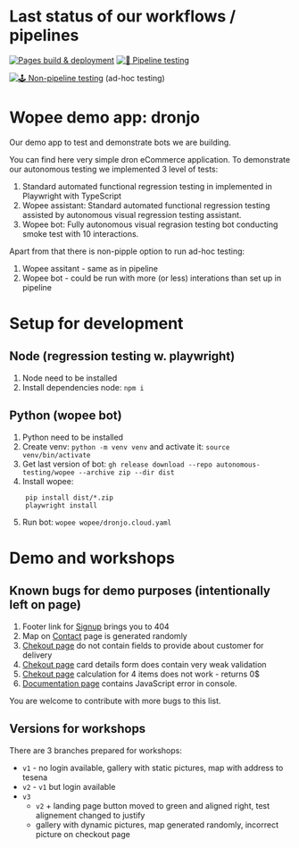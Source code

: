 # Last status of our workflows / pipelines

[![Pages build & deployment](https://github.com/autonomous-testing/dronjo/actions/workflows/pages/pages-build-deployment/badge.svg)](https://github.com/autonomous-testing/dronjo/actions/workflows/pages/pages-build-deployment)
[![🚀 Pipeline testing](https://github.com/autonomous-testing/dronjo/actions/workflows/pipeline-test.yml/badge.svg)](https://github.com/autonomous-testing/dronjo/actions/workflows/pipeline-test.yml)

[![🕹 Non-pipeline testing](https://github.com/autonomous-testing/dronjo/actions/workflows/non-pipeline-test.yml/badge.svg)](https://github.com/autonomous-testing/dronjo/actions/workflows/non-pipeline-test.yml)
(ad-hoc testing)

# Wopee demo app: dronjo

Our demo app to test and demonstrate bots we are building.

You can find here very simple dron eCommerce application. To demonstrate our autonomous testing we implemented 3 level of tests:

1. Standard automated functional regression testing in implemented in Playwright with TypeScript
2. Wopee assistant: Standard automated functional regression testing assisted by autonomous visual regression testing assistant.
3. Wopee bot: Fully autonomous visual regrasion testing bot conducting smoke test with 10 interactions.

Apart from that there is non-pipple option to run ad-hoc testing:

1. Wopee assitant - same as in pipeline
2. Wopee bot - could be run with more (or less) interations than set up in pipeline

# Setup for development

## Node (regression testing w. playwright)

1. Node need to be installed
2. Install dependencies node: `npm i`

## Python (wopee bot)

1. Python need to be installed
2. Create venv: `python -m venv venv` and activate it: `source venv/bin/activate`
3. Get last version of bot: `gh release download --repo autonomous-testing/wopee --archive zip --dir dist`
4. Install wopee:

```shell
    pip install dist/*.zip
    playwright install
```

5. Run bot: `wopee wopee/dronjo.cloud.yaml`

# Demo and workshops

## Known bugs for demo purposes (intentionally left on page)

1. Footer link for [Signup](https://dronjo.wopee.io/sign-up.html) brings you to 404
2. Map on [Contact](https://dronjo.wopee.io/contact.html) page is generated randomly
3. [Chekout page](https://dronjo.wopee.io/buy.html) do not contain fields to provide about customer for delivery
4. [Chekout page](https://dronjo.wopee.io/buy.html) card details form does contain very weak validation
5. [Chekout page](https://dronjo.wopee.io/buy.html) calculation for 4 items does not work - returns 0$
6. [Documentation page](https://dronjo.wopee.io/docs.html) contains JavaScript error in console.

You are welcome to contribute with more bugs to this list.

## Versions for workshops

There are 3 branches prepared for workshops:

- `v1` - no login available, gallery with static pictures, map with address to tesena
- `v2` - `v1` but login available
- `v3`
  - `v2` + landing page button moved to green and aligned right, test alignement changed to justify
  - gallery with dynamic pictures, map generated randomly, incorrect picture on checkout page

